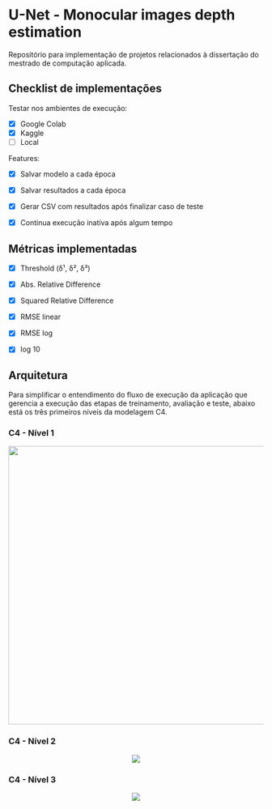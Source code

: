 # U-Net - Monocular images depth estimation

Repositório para implementação de projetos relacionados à dissertação do mestrado de computação aplicada.

## Checklist de implementações

Testar nos ambientes de execução:
- [x] Google Colab
- [x] Kaggle
- [ ] Local

Features:
- [x] Salvar modelo a cada época
- [x] Salvar resultados a cada época
- [x] Gerar CSV com resultados após finalizar caso de teste
- [x] Continua execução inativa após algum tempo


## Métricas implementadas
- [x] Threshold (δ¹, δ², δ³)
- [x] Abs. Relative Difference
- [x] Squared Relative Difference
- [x] RMSE linear
- [x] RMSE log
- [x] log 10


## Arquitetura

Para simplificar o entendimento do fluxo de execução da aplicação que gerencia a execução das etapas de treinamento, avaliação e teste, abaixo está os três primeiros níveis da modelagem C4.

### C4 - Nível 1
<p align="center">
  <img width="550px" src="https://user-images.githubusercontent.com/37306576/197453331-94ec15c9-d277-4aa3-880d-85279dc121f6.svg"/>
</p>

### C4 - Nível 2
<p align="center">
  <img width="min(600px, 50%)" src="https://user-images.githubusercontent.com/37306576/197453334-0bbee1ae-492d-46f1-be8b-79b71e93439a.svg"/>
</p>

### C4 - Nível 3
<p align="center">
  <img src="https://user-images.githubusercontent.com/37306576/197453332-62a6becb-17c3-4eb0-9400-6688d6584edf.svg"/>
</p>

